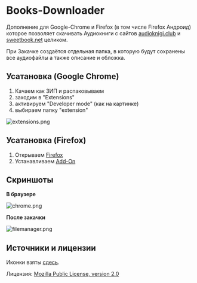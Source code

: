 # Books-Downloader

Дополнение для Google-Chrome и Firefox (в том числе Firefox Андроид) которое позволяет скачивать Аудиокниги с сайтов 
[audioknigi.club](https://audioknigi.club/) и [sweetbook.net](https://sweetbook.net) 
целиком. 

При Закачке создаётся отдельная папка, в которую будут сохранены все аудиофайлы а также описание и обложка.

## Усатановка (Google Chrome)

1. Качаем как ЗИП и распаковываем
2. заходим в "Extensions"
3. активируем "Developer mode" (как на картинке) 
4. выбираем папку "extension"

![extensions.png](readme/extensions.png)

## Усатановка (Firefox)

1. Открываем [Firefox](https://www.mozilla.org/de/firefox/new/)
2. Устанавливаем [Add-On](https://addons.mozilla.org/de/firefox/addon/books-downloader/)

## Скриншоты
**В браузере**

![chrome.png](readme/chrome.png)

**После закачки**

![filemanager.png](readme/filemanager.png)

## Источники и лицензии

Иконки взяты [сдесь](http://www.iconarchive.com/show/small-n-flat-icons-by-paomedia/book-bookmark-icon.html).

Лицензия: [Mozilla Public License, version 2.0](https://www.mozilla.org/en-US/MPL/2.0/)


